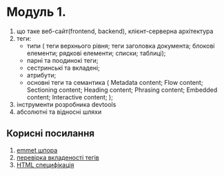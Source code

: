 # Модуль 1.

1.  що таке веб-сайт(frontend, backend), клієнт-серверна архітектура
2.  теги:
    - типи ( теги верхнього рівня; теги заголовка документа; блокові елементи; рядкові елементи;
      списки; таблиці);
    - парні та поодинокі теги;
    - сестринські та вкладені;
    - атрибути;
    - основні теги та семантика ( Metadata content; Flow content; Sectioning content; Heading
      content; Phrasing content; Embedded content; Interactive content; );
3.  інструменти розробника devtools
4.  абсолютні та відносні шляхи

## Корисні посилання

1. [emmet шпора](https://docs.emmet.io/cheat-sheet/)
2. [перевірка вкладеності тегів](https://caninclude.glitch.me/)
3. [HTML специфікація](https://html.spec.whatwg.org/)
